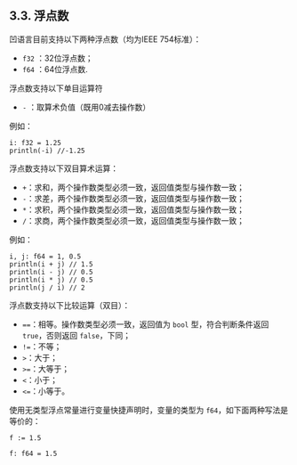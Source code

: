 ## 3.3. 浮点数

凹语言目前支持以下两种浮点数（均为IEEE 754标准）：

- `f32` ：32位浮点数；
- `f64` ：64位浮点数.

浮点数支持以下单目运算符

- `-` ：取算术负值（既用0减去操作数）

例如：
```wa
i: f32 = 1.25
println(-i) //-1.25
```

浮点数支持以下双目算术运算：
- `+`：求和，两个操作数类型必须一致，返回值类型与操作数一致；
- `-`：求差，两个操作数类型必须一致，返回值类型与操作数一致；
- `*`：求积，两个操作数类型必须一致，返回值类型与操作数一致；
- `/`：求商，两个操作数类型必须一致，返回值类型与操作数一致；

例如：
```wa
i, j: f64 = 1, 0.5
println(i + j) // 1.5
println(i - j) // 0.5
println(i * j) // 0.5
println(j / i) // 2
```

浮点数支持以下比较运算（双目）：
- `==`：相等。操作数类型必须一致，返回值为 `bool` 型，符合判断条件返回 `true`，否则返回 `false`，下同；
- `!=`：不等；
- `>`：大于；
- `>=`：大等于；
- `<`：小于；
- `<=`：小等于。

使用无类型浮点常量进行变量快捷声明时，变量的类型为 `f64`，如下面两种写法是等价的：

```wa
f := 1.5
```

```wa
f: f64 = 1.5
```
